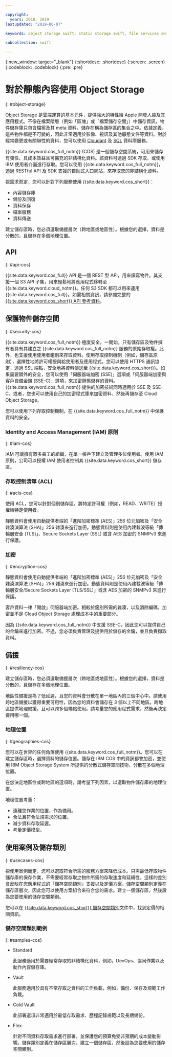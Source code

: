 ```yaml
---

copyright:
  years: 2018, 2019
lastupdated: "2019-06-07"

keywords: object storage swift, static storage swift, file services swift, swift storage class, cos swift, swift data encryption, static swift

subcollection: swift

---
```


{:new_window: target="_blank"}
{:shortdesc: .shortdesc}
{:screen: .screen}
{:codeblock: .codeblock}
{:pre: .pre}

# 對於靜態內容使用 Object Storage
{: #object-storage}

Object Storage 是雲端運算的基本元件，提供強大的特性給 Apple 開發人員及其應用程式。不像在檔案階層（例如「區塊」或「檔案儲存空間」）中儲存資訊，物件儲存庫只包含檔案及其 meta 資料，儲存在稱為儲存區的集合之中。依據定義，這些物件都是不可變的，因此非常適用於影像、視訊及其他靜態文件等資料。對於經常變更或有關聯性的資料，您可以使用 [Cloudant](/docs/swift/data?topic=swift-cloudant#cloudant) 及 [SQL](/docs/swift/data?topic=swift-sql_data#sql_data) 資料庫服務。

{{site.data.keyword.cos_full_notm}} (COS) 是一個儲存空間系統，可用來儲存有彈性、具成本效益且可擴充的非結構化資料。該資料可透過 SDK 存取，或使用 IBM 使用者介面進行存取。您可以使用 {{site.data.keyword.cos_full_notm}}，透過 RESTful API 及 SDK 支援的自助式入口網站，來存取您的非結構化資料。 

視需求而定，您可以針對下列服務使用 {{site.data.keyword.cos_short}}：

* 內容儲存庫
* 備份及回復
* 資料保存
* 檔案服務
* 資料傳送

建立儲存區時，您必須選取備援層次（跨地區或地區性）。根據您的選擇，資料是分散的，且儲存在多個地理位置。

## API
{: #api-cos}

{{site.data.keyword.cos_full}} API 是一個 REST 型 API，用來讀寫物件。其支援一個 S3 API 子集，用來輕鬆地將應用程式移轉至 {{site.data.keyword.cloud_notm}}。任何 S3 SDK 都可以用來運用 {{site.data.keyword.cos_full}}。如需相關資訊，請參閱完整的 [{{site.data.keyword.cos_short}} API 參考資料](/docs/services/cloud-object-storage?topic=cloud-object-storage-compatibility-api)。

## 保護物件儲存空間
{: #security-cos}

{{site.data.keyword.cos_full_notm}} 極度安全。一開始，只有儲存區及物件擁有者具有其建立之 {{site.data.keyword.cos_full_notm}} 服務的原始存取權。此外，也支援使用使用者鑑別來存取資料。使用存取控制機制（例如，儲存區原則），選擇性地將許可權授與給使用者及應用程式。您可以使用 HTTPS 通訊協定，透過 SSL 端點，安全地將資料傳送至 {{site.data.keyword.cos_short}}。如果需要額外的安全，您可以使用「伺服器端加密 (SSE)」選項或「伺服器端加密與客戶自備金鑰 (SSE-C)」選項，來加密靜態儲存的資料。{{site.data.keyword.cos_full_notm}} 提供的加密技術同時適用於 SSE 及 SSE-C。或者，您也可以使用自己的加密程式庫來加密資料，然後再儲存至 Cloud Object Storage。

您可以使用下列存取控制機制，在 {{site.data.keyword.cos_full_notm}} 中保護資料的安全。

### Identity and Access Management (IAM) 原則
{: #iam-cos}

IAM 可讓擁有眾多員工的組織，在單一帳戶下建立及管理多位使用者。使用 IAM 原則，公司可以授權 IAM 使用者控制其 {{site.data.keyword.cos_short}} 儲存區。

### 存取控制清單 (ACL)
{: #acls-cos}

使用 ACL，您可以針對個別儲存區，將特定許可權（例如，READ、WRITE）授權給特定使用者。

靜態資料會使用自動提供者端的「進階加密標準 (AES)」256 位元加密及「安全雜湊演算法 (SHA)」256 雜湊來進行加密。動態資料則是使用內建載波等級「傳輸層安全 (TLS)」、Secure Sockets Layer (SSL) 或含 AES 加密的 SNMPv3 來進行保護。

### 加密
{: #encryption-cos}

靜態資料會使用自動提供者端的「進階加密標準 (AES)」256 位元加密及「安全雜湊演算法 (SHA)」256 雜湊來進行加密。動態資料則是使用內建載波等級「傳輸層安全/Secure Sockets Layer (TLS/SSL)」或含 AES 加密的 SNMPv3 來進行保護。

客戶資料一律「開啟」伺服器端加密。相較於鑑別所需的雜湊，以及消除編碼，加密並不是 Cloud Object Storage 處理成本中的重要部分。

因為 {{site.data.keyword.cos_full_notm}} 中支援 SSE-C，因此您可以提供自己的金鑰來進行加密。不過，您必須負責管理及提供用於儲存的金鑰，並且負責擷取資料。

## 備援
{: #resiliency-cos}

建立儲存區時，您必須選取備援層次（跨地區或地區性）。根據您的選擇，資料是分散的，且儲存在多個地理位置。

地區性備援是為了低延遲，且您的資料會分散在單一地區內的三個中心中。請使用跨地區備援以獲得重要可用性，因為您的資料會儲存在 3 個以上不同地區。跨地區提供地理備援，且可以跨多個端點使用。請考量您的應用程式需求，然後再決定要用哪一個。

### 地理位置
{: #geographies-cos}

您可以在世界的任何角落使用 {{site.data.keyword.cos_full_notm}}。您可以在建立儲存區時，選擇資料的儲存位置。儲存在 IBM COS 中的資訊都會加密，並使用 IBM Object Storage System 所提供的分散式儲存空間技術，分散在多個地理位置。 

在您決定地區性或跨地區的選項時，請考量下列因素，以選取物件儲存庫的地理位置。

地理位置考量：
* 遠離您作業的位置，作為備用。
* 合法且符合法規需求的位置。
* 減少資料存取延遲。
* 考量定價模型。

## 使用案例及儲存類別
{: #usecases-cos}

視使用案例而定，您可以選取符合所需的服務方案來降低成本。只需最低存取物件儲存庫的保存作業，不需要經常存取之物件所需的存取速度和延續性，這樣的差別會反映在您應用程式的「儲存空間類別」支援以及定價方案。儲存空間類別定義在儲存區層次，因此您可以使用方案組合來符合您的需求。建立一個儲存區，然後設為您要使用的儲存空間類別。

您可以在 [{{site.data.keyword.cos_short}} 儲存空間類別](/docs/services/cloud-object-storage/help?topic=cloud-object-storage-billing#ibm-cos-pricing)文件中，找到定價的相關資訊。

### 儲存空間類別範例
{: #samples-cos}

- Standard
  
  此服務適用於需要經常存取的非結構化資料，例如，DevOps、協同作業以及動作內容儲存庫。

- Vault
  
  此服務適用於具有不常存取之資料的工作負載，例如，備份、保存及規範工作負載。

- Cold Vault
  
  此部署選項非常適用於最低存取需求、歷程記錄規範以及長期備份。

- Flex

  針對不同資料存取需求進行部署，並保護您的預算免受非預期的成本變動影響。儲存類別定義在儲存區層次。建立一個儲存區，然後設為您要使用的儲存空間類別。



